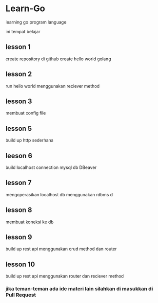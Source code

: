 # Learn-Go
learning go program language

ini tempat belajar

## lesson 1
create repository di github
create hello world golang

## lesson 2
run hello world menggunakan reciever method

## lesson 3
membuat config file

## lesson 5
build up http sederhana

## leeson 6
build localhost connection mysql db DBeaver

## lesson 7
mengoperasikan localhost db menggunakan rdbms d

## lesson 8
membuat koneksi ke db

## lesson 9
build up rest api menggunakan crud method dan router

## lesson 10
build up rest api menggunakan router dan reciever method 

### jika teman-teman ada ide materi lain silahkan di masukkan di Pull Request